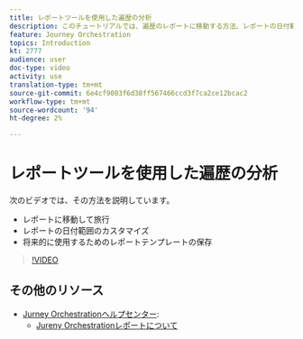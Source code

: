 ```yaml
---
title: レポートツールを使用した遍歴の分析
description: このチュートリアルでは、遍歴のレポートに移動する方法、レポートの日付範囲をカスタマイズする方法、および将来的に使用するためにレポートテンプレートを保存する方法について説明します。
feature: Journey Orchestration
topics: Introduction
kt: 2777
audience: user
doc-type: video
activity: use
translation-type: tm+mt
source-git-commit: 6e4cf9083f6d38ff567466ccd3f7ca2ce12bcac2
workflow-type: tm+mt
source-wordcount: '94'
ht-degree: 2%

---
```



# レポートツールを使用した遍歴の分析

次のビデオでは、その方法を説明しています。

* レポートに移動して旅行
* レポートの日付範囲のカスタマイズ
* 将来的に使用するためのレポートテンプレートの保存

>[!VIDEO](https://video.tv.adobe.com/v/29321?quality=12)

## その他のリソース

* [Jurney Orchestrationヘルプセンター](https://docs.adobe.com/content/help/en/journeys/using/journey-orchestration-home.html):
   * [Jureny Orchestrationレポートについて](https://docs.adobe.com/content/help/en/journeys/using/journey-reports/about-journey-reports.html)
